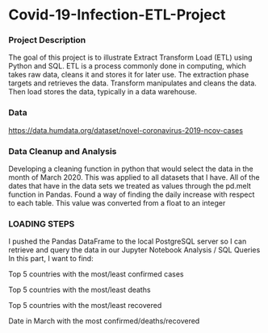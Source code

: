 # Covid-19-Infection-ETL-Project

### Project Description
The goal of this project is to illustrate Extract Transform Load (ETL) using Python and SQL. ETL is a process commonly done in computing, which takes raw data, cleans it and stores it for later use. The extraction phase targets and retrieves the data. Transform manipulates and cleans the data. Then load stores the data, typically in a data warehouse.

### Data
 https://data.humdata.org/dataset/novel-coronavirus-2019-ncov-cases 

### Data Cleanup and Analysis

Developing a cleaning function in python that would select the data in the month of March 2020. This was applied to all datasets that I have.
All of the dates that have in the data sets we treated as values through the pd.melt function in Pandas.
Found a way of finding the daily increase with respect to each table. This value was converted from a float to an integer

### LOADING STEPS

I pushed the Pandas DataFrame to the local PostgreSQL server so I can retrieve and query the data in our Jupyter Notebook
Analysis / SQL Queries In this part, I want to find:

Top 5 countries with the most/least confirmed cases

Top 5 countries with the most/least deaths

Top 5 countries with the most/least recovered

Date in March with the most confirmed/deaths/recovered
